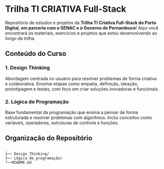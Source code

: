 
# Trilha TI CRIATIVA Full-Stack

Repositório de estudos e projetos da **Trilha TI Criativa Full-Stack do Porto Digital, em parceria com o SENAC e o Governo de Pernambuco**! Aqui você encontrará os materiais, exercícios e projetos que estou desenvolvendo ao longo da trilha.

## Conteúdo do Curso

### 1. Design Thinking
Abordagem centrada no usuário para resolver problemas de forma criativa e colaborativa. Envolve etapas como empatia, definição, ideação, prototipagem e testes, com foco em criar soluções inovadoras e funcionais.

### 2. Lógica de Programação
Base fundamental da programação que ensina a pensar de forma estruturada e resolver problemas com algoritmos. Inclui conceitos como variáveis, operadores, estruturas de controle e funções.

## Organização do Repositório

```
.
├── Design_Thinking/
├── Lógica_de_programação/
└──README.md
```
